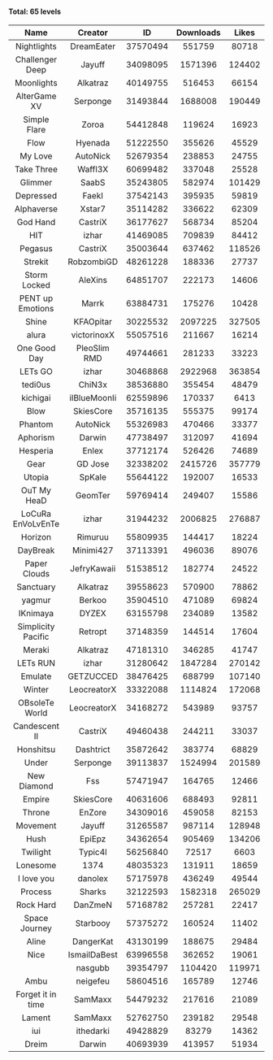 #### Total: 65 levels

| Name | Creator | ID | Downloads | Likes |
|:---:|:---:|:---:|:---:|:---:|
| Nightlights | DreamEater | 37570494 | 551759 | 80718
| Challenger Deep | Jayuff | 34098095 | 1571396 | 124402
| Moonlights | Alkatraz | 40149755 | 516453 | 66154
| AlterGame XV | Serponge | 31493844 | 1688008 | 190449
| Simple Flare | Zoroa | 54412848 | 119624 | 16923
| Flow | Hyenada | 51222550 | 355626 | 45529
| My Love | AutoNick | 52679354 | 238853 | 24755
| Take Three | Waffl3X | 60699482 | 337048 | 25528
| Glimmer | SaabS | 35243805 | 582974 | 101429
| Depressed | FaekI | 37542143 | 395935 | 59819
| Alphaverse | Xstar7 | 35114282 | 336622 | 62309
| God Hand | CastriX | 36177627 | 568734 | 85204
| HIT | izhar | 41469085 | 709839 | 84412
| Pegasus | CastriX | 35003644 | 637462 | 118526
| Strekit | RobzombiGD | 48261228 | 188336 | 27737
| Storm Locked | AleXins | 64851707 | 222173 | 14606
| PENT up Emotions | Marrk | 63884731 | 175276 | 10428
| Shine | KFAOpitar | 30225532 | 2097225 | 327505
| alura | victorinoxX | 55057516 | 211667 | 16214
| One Good Day | PleoSlim RMD | 49744661 | 281233 | 33223
| LETs GO | izhar | 30468868 | 2922968 | 363854
| tedi0us | ChiN3x | 38536880 | 355454 | 48479
| kichigai | iIBlueMoonIi | 62559896 | 170337 | 6413
| Blow | SkiesCore | 35716135 | 555375 | 99174
| Phantom | AutoNick | 55326983 | 470466 | 33377
| Aphorism | Darwin | 47738497 | 312097 | 41694
| Hesperia | Enlex | 37712174 | 526426 | 74689
| Gear | GD Jose | 32338202 | 2415726 | 357779
| Utopia | SpKale | 55644122 | 192007 | 16533
| OuT My HeaD | GeomTer | 59769414 | 249407 | 15586
| LoCuRa EnVoLvEnTe | izhar | 31944232 | 2006825 | 276887
| Horizon | Rimuruu | 55809935 | 144417 | 18224
| DayBreak | Minimi427 | 37113391 | 496036 | 89076
| Paper Clouds | JefryKawaii | 51538512 | 182774 | 24522
| Sanctuary | Alkatraz | 39558623 | 570900 | 78862
| yagmur | Berkoo | 35904510 | 471089 | 69824
| IKnimaya | DYZEX | 63155798 | 234089 | 13582
| Simplicity Pacific | Retropt | 37148359 | 144514 | 17604
| Meraki | Alkatraz | 47181310 | 346285 | 41747
| LETs  RUN | izhar | 31280642 | 1847284 | 270142
| Emulate | GETZUCCED | 38476425 | 688799 | 107140
| Winter | LeocreatorX | 33322088 | 1114824 | 172068
| OBsoleTe World | LeocreatorX | 34168272 | 543989 | 93757
| Candescent II | CastriX | 49460438 | 244211 | 33037
| Honshitsu | Dashtrict | 35872642 | 383774 | 68829
| Under | Serponge | 39113837 | 1524994 | 201589
| New Diamond | Fss | 57471947 | 164765 | 12466
| Empire | SkiesCore | 40631606 | 688493 | 92811
| Throne | EnZore | 34309016 | 459058 | 82153
| Movement | Jayuff | 31265587 | 987114 | 128948
| Hush | EpiEpz | 34362654 | 905469 | 134206
| Twilight | Typic4l | 56256840 | 72517 | 6603
| Lonesome | 1374 | 48035323 | 131911 | 18659
| I love you | danolex | 57175978 | 436249 | 49544
| Process | Sharks | 32122593 | 1582318 | 265029
| Rock Hard | DanZmeN | 57168782 | 257281 | 22417
| Space Journey | Starbooy | 57375272 | 160524 | 11402
| Aline | DangerKat | 43130199 | 188675 | 29484
| Nice | IsmailDaBest | 63996558 | 362652 | 19061
|   | nasgubb | 39354797 | 1104420 | 119971
| Ambu | neigefeu | 58604516 | 165789 | 12746
| Forget it in time | SamMaxx | 54479232 | 217616 | 21089
| Lament | SamMaxx | 52762750 | 239182 | 29548
| iui | ithedarki | 49428829 | 83279 | 14362
| Dreim | Darwin | 40693939 | 413957 | 51934
